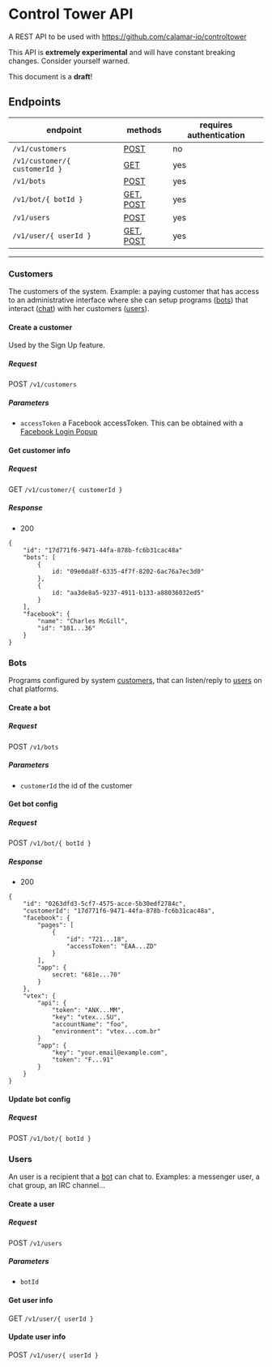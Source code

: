 # Control Tower API

A REST API to be used with https://github.com/calamar-io/controltower

This API is **extremely experimental** and will have constant breaking changes. Consider yourself warned.

This document is a **draft**!

## Endpoints

| endpoint | methods | requires authentication |
|----------|------|---------|
| ```/v1/customers``` | [POST](#create-a-customer) | no |
| ```/v1/customer/{ customerId }``` | [GET](#get-customer-info) | yes |
| ```/v1/bots``` | [POST](#create-a-bot) | yes |
| ```/v1/bot/{ botId }``` | [GET](#get-bot-config), [POST](#update-bot-config) | yes |
| ```/v1/users``` | [POST](#create-a-user) | yes |
| ```/v1/user/{ userId }``` | [GET](#get-user-info), [POST](#update-user-info) | yes |

---

### Customers

The customers of the system.
Example: a paying customer that has access to an
administrative interface where she can setup programs ([bots](#bots))
that interact ([chat](#chats)) with her customers ([users](#users)).

#### Create a customer

Used by the Sign Up feature.

##### Request
POST ```/v1/customers```

##### Parameters

- ```accessToken``` a Facebook accessToken.
This can be obtained with a [Facebook Login Popup][facebooklogin]

#### Get customer info
##### Request
GET ```/v1/customer/{ customerId }```

##### Response
- 200
```
{
    "id": "17d771f6-9471-44fa-878b-fc6b31cac48a"
    "bots": [
        {
            id: "09e0da8f-6335-4f7f-8202-6ac76a7ec3d0"
        },
        {
            id: "aa3de8a5-9237-4911-b133-a88036032ed5"
        }
    ],
    "facebook": {
        "name": "Charles McGill",
        "id": "101...36"
    }
}
```

### Bots

Programs configured by system [customers](customers), that can listen/reply to [users](#users) on chat platforms.

#### Create a bot
##### Request
POST ```/v1/bots```

##### Parameters

- ```customerId``` the id of the customer

#### Get bot config
##### Request
POST ```/v1/bot/{ botId }```
##### Response
- 200

```
{
    "id": "0263dfd3-5cf7-4575-acce-5b30edf2784c",
    "customerId": "17d771f6-9471-44fa-878b-fc6b31cac48a",
    "facebook": {
        "pages": [
            {
                "id": "721...18",
                "accessToken": "EAA...ZD"
            }
        ],
        "app": {
            secret: "681e...70"
        }
    },
    "vtex": {
        "api": {
            "token": "ANX...MM",
            "key": "vtex...SU",
            "accountName": "foo",
            "environment": "vtex...com.br"
        }
        "app": {
            "key": "your.email@example.com",
            "token": "F...91"
        }
    }
}
```

#### Update bot config

##### Request
POST ```/v1/bot/{ botId }```

### Users

An user is a recipient that a [bot](#bot) can chat to. Examples: a messenger
user, a chat group, an IRC channel…

#### Create a user

##### Request
POST ```/v1/users```

##### Parameters

- ```botId```

#### Get user info

GET ```/v1/user/{ userId }```

#### Update user info

POST ```/v1/user/{ userId }```



[facebooklogin]: https://developers.facebook.com/docs/facebook-login/web
